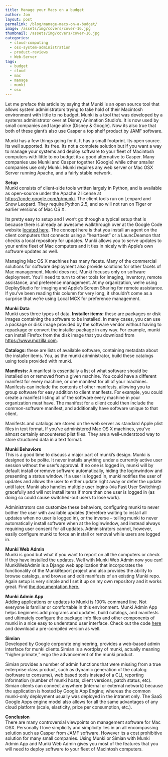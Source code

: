 ```yaml
---
title: Manage your Macs on a budget
author: Jon
layout: post
permalink: /blog/manage-macs-on-a-budget/
image: /assets/img/covers/cover-16.jpg
thumbnail: /assets/img/covers/cover-16.jpg
categories:
  - cloud-computing
  - osx-system-administration
  - product-reviews
  - Web-Server
tags:
  - budget
  - cloud
  - mac
  - manage
  - munki
  - osx
---
```

Let me preface this article by saying that Munki is an open source tool that allows system administrators trying to take hold of their Macintosh environment with little to no budget. Munki is a tool that was developed by a systems administrator over at Disney Animation Studio&#8217;s. It is now used by small companies and large alike (Disney & Google). Now its also true that both of these giant&#8217;s also use Casper a top shelf product by JAMF software.

Munki has a few things going for it. It has a small footprint. Its open source. Its well supported. Its free. Its not a complete solution but if you want a way to manage your systems and deploy software to your fleet of Macintosh computers with little to no budget its a good alternative to Casper. Many companies use Munki and Casper together (Google) while other smaller companies use only Munki. Munki requires any web server or Mac OSX Server running Apache, and a fairly stable network. 

**Setup**  
Munki consists of client-side tools written largely in Python, and is available as open-source under the Apache 2 license at <https://code.google.com/p/munki>. The client tools run on Leopard and Snow Leopard. They require Python 2.5, and so will not run on Tiger or earlier versions of Mac OS X.

Its pretty easy to setup and I won&#8217;t go through a typical setup that is because there is already an awesome walkthrough over at the Google Code website [located here][1]. The concept here is that you install an agent on the client computers that connects using a &#8220;heartbeat&#8221; or a LauncDeamon that checks a local repository for updates. Munki allows you to serve updates to your entire fleet of Mac computers and it ties in nicely with Apple&#8217;s own software updates as well. 

Managing Mac OS X machines has many facets. Many of the commercial solutions for software deployment also provide solutions for other facets of Mac management. Munki does not. Munki focuses only on software deployment. You&#8217;ll need to turn to other tools for imaging, inventory, remote assistance, and preference management. At my organization, we&#8217;re using DeployStudio for imaging and Apple&#8217;s Screen Sharing for remote assistance. If you&#8217;ve been reading this column for very long, it shouldn&#8217;t come as a surprise that we&#8217;re using Local MCX for preference management.

**Munki Data**  
Munki uses three types of data. **Installer items:** these are packages or disk images containing the software to be installed. In many cases, you can use a package or disk image provided by the software vendor without having to repackage or convert the installer package in any way. For example, munki can install Firefox from the disk image that you download from https://www.mozilla.com.

**Catalogs:** these are lists of available software, containing metadata about the installer items. You, as the munki administrator, build these catalogs using tools provided with munki.

**Manifests:** A manifest is essentially a list of what software should be installed on or removed from a given machine. You could have a different manifest for every machine, or one manifest for all of your machines. Manifests can include the contents of other manifests, allowing you to group software for easy addition to client manifests. For example, you could create a manifest listing all of the software every machine in your organization must have. The manifest for a client could then include the common-software manifest, and additionally have software unique to that client.

Manifests and catalogs are stored on the web server as standard Apple plist files in text format. If you&#8217;ve administered Mac OS X machines, you&#8217;ve almost certainly encountered plist files. They are a well-understood way to store structured data in a text format.

**Munki Behaviors**  
This is a good time to discuss a major part of munki&#8217;s design. Munki is designed to be polite. It never installs anything under a currently active user session without the user&#8217;s approval.  If no one is logged in, munki will by default install or remove software automatically, hiding the loginwindow and presenting a status window. If a user is logged in, munki notifies the user of updates and allows the user to either update right away or defer the update until later. Munki also handles multiple user logins (via Fast User Switching) gracefully and will not install items if more than one user is logged in (as doing so could cause switched-out users to lose work).

Administrators can customize these behaviors, configuring munki to never bother the user with available updates (therefore waiting to install all updates when no user is logged in), or the inverse &#8211; telling munki to never automatically install software when at the loginwindow, and instead always requiring user consent for all updates. Administrators cannot, however, easily configure munki to force an install or removal while users are logged in.

**Munki Web Admin**  
Munki is good but what if you want to report on all the computers or check if they have installed the updates. Well with Munki Web Admin now you can! MunkiWebAdmin is a Django web application that incorporates the functionality of the MunkiReport project and also provides the ability to browse catalogs, and browse and edit manifests of an existing Munki repo. Again setup is very simple and I set it up on my own repository and it works great. Find [the documentation here.][2] 

**Munki Admin App**  
Adding applications or updates to Munki is 100% command line. Not everyone is familiar or comfortable in this environment. Munki Admin App helps beginners add programs and updates, build catalogs, and manifests and ultimately configure the package info files and other components of munki in a nice easy to understand user interface. Check out the code [here][3] and download a pre-compiled version as well.

**Simian**  
Developed by Google corporate engineering, provides a web-based admin interface for munki clients.Simian is a wordplay of munki, actually meaning “higher primate,” ergo the advancement of the munki product.

Simian provides a number of admin functions that were missing from a true enterprise class product, such as dynamic generation of the catalog (software to consume), web based tools instead of a CLI, reporting information (number of munki hosts, client versions, patch status, etc). Simian clients can connect anywhere (internal or external network) because the application is hosted by Google App Engine; whereas the common munki-only deployment usually was deployed in the intranet only. The SaaS Google Apps engine model also allows for all the same advantages of any cloud platform (scale, elasticity, price per consumption, etc.).

**Conclusion**  
There are many controversial viewpoints on management software for Mac OSX. Personally I love simplicity and simplicity lies in an all encompassing solution such as Casper from JAMF software. However its a cost prohibitive solution for many small companies. Using Munki or Simian with Munki Admin App and Munki Web Admin gives you most of the features that you will need to deploy software to your fleet of Macintosh computers.



 [1]: https://code.google.com/p/munki/wiki/DemonstrationSetup
 [2]: https://code.google.com/p/munki/wiki/MunkiWebAdminOSXSetup
 [3]: https://github.com/hjuutilainen/munkiadmin
